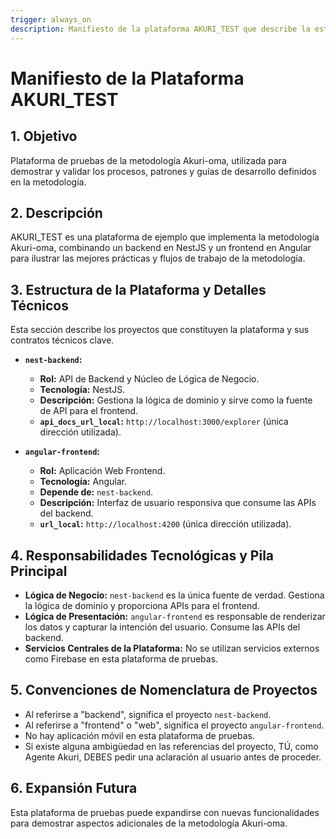 ```yaml
---
trigger: always_on
description: Manifiesto de la plataforma AKURI_TEST que describe la estructura, objetivos y responsabilidades tecnológicas de los proyectos nest-backend y angular-frontend para una plataforma de pruebas de la metodología Akuri-oma.
---
```


# Manifiesto de la Plataforma AKURI_TEST

## 1. Objetivo
Plataforma de pruebas de la metodología Akuri-oma, utilizada para demostrar y validar los procesos, patrones y guías de desarrollo definidos en la metodología.

## 2. Descripción
AKURI_TEST es una plataforma de ejemplo que implementa la metodología Akuri-oma, combinando un backend en NestJS y un frontend en Angular para ilustrar las mejores prácticas y flujos de trabajo de la metodología.

## 3. Estructura de la Plataforma y Detalles Técnicos

Esta sección describe los proyectos que constituyen la plataforma y sus contratos técnicos clave.

-   **`nest-backend`:**
    -   **Rol:** API de Backend y Núcleo de Lógica de Negocio.
    -   **Tecnología:** NestJS.
    -   **Descripción:** Gestiona la lógica de dominio y sirve como la fuente de API para el frontend.
    -   **`api_docs_url_local`:** `http://localhost:3000/explorer` (única dirección utilizada).

-   **`angular-frontend`:**
    -   **Rol:** Aplicación Web Frontend.
    -   **Tecnología:** Angular.
    -   **Depende de:** `nest-backend`.
    -   **Descripción:** Interfaz de usuario responsiva que consume las APIs del backend.
    -   **`url_local`:** `http://localhost:4200` (única dirección utilizada).


## 4. Responsabilidades Tecnológicas y Pila Principal

-   **Lógica de Negocio:** `nest-backend` es la única fuente de verdad. Gestiona la lógica de dominio y proporciona APIs para el frontend.
-   **Lógica de Presentación:** `angular-frontend` es responsable de renderizar los datos y capturar la intención del usuario. Consume las APIs del backend.
-   **Servicios Centrales de la Plataforma:** No se utilizan servicios externos como Firebase en esta plataforma de pruebas.

## 5. Convenciones de Nomenclatura de Proyectos

-   Al referirse a "backend", significa el proyecto `nest-backend`.
-   Al referirse a "frontend" o "web", significa el proyecto `angular-frontend`.
-   No hay aplicación móvil en esta plataforma de pruebas.
-   Si existe alguna ambigüedad en las referencias del proyecto, TÚ, como Agente Akuri, DEBES pedir una aclaración al usuario antes de proceder.

## 6. Expansión Futura
Esta plataforma de pruebas puede expandirse con nuevas funcionalidades para demostrar aspectos adicionales de la metodología Akuri-oma.